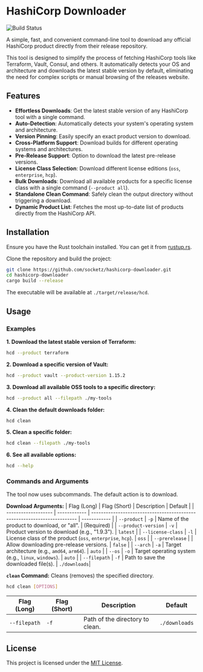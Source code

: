 # HashiCorp Downloader

![Build Status](https://github.com/socketz/hashicorp-downloader/actions/workflows/release.yaml/badge.svg)

A simple, fast, and convenient command-line tool to download any official HashiCorp product directly from their release repository.

This tool is designed to simplify the process of fetching HashiCorp tools like Terraform, Vault, Consul, and others. It automatically detects your OS and architecture and downloads the latest stable version by default, eliminating the need for complex scripts or manual browsing of the releases website.

## Features

- **Effortless Downloads**: Get the latest stable version of any HashiCorp tool with a single command.
- **Auto-Detection**: Automatically detects your system's operating system and architecture.
- **Version Pinning**: Easily specify an exact product version to download.
- **Cross-Platform Support**: Download builds for different operating systems and architectures.
- **Pre-Release Support**: Option to download the latest pre-release versions.
- **License Class Selection**: Download different license editions (`oss`, `enterprise`, `hcp`).
- **Bulk Downloads**: Download all available products for a specific license class with a single command (`--product all`).
- **Standalone Clean Command**: Safely clean the output directory without triggering a download.
- **Dynamic Product List**: Fetches the most up-to-date list of products directly from the HashiCorp API.

## Installation

Ensure you have the Rust toolchain installed. You can get it from [rustup.rs](https://rustup.rs/).

Clone the repository and build the project:
```sh
git clone https://github.com/socketz/hashicorp-downloader.git
cd hashicorp-downloader
cargo build --release
```
The executable will be available at `./target/release/hcd`.

## Usage

### Examples

**1. Download the latest stable version of Terraform:**
```sh
hcd --product terraform
```

**2. Download a specific version of Vault:**
```sh
hcd --product vault --product-version 1.15.2
```

**3. Download all available OSS tools to a specific directory:**
```sh
hcd --product all --filepath ./my-tools
```

**4. Clean the default downloads folder:**
```sh
hcd clean
```

**5. Clean a specific folder:**
```sh
hcd clean --filepath ./my-tools
```

**6. See all available options:**
```sh
hcd --help
```

### Commands and Arguments

The tool now uses subcommands. The default action is to download.

**Download Arguments:**
| Flag (Long)         | Flag (Short) | Description                                                              | Default      |
| ------------------- | ------------ | ------------------------------------------------------------------------ | ------------ |
| `--product`         | `-p`         | Name of the product to download, or "all".                               | (Required)   |
| `--product-version` | `-v`         | Product version to download (e.g., "1.9.3").                             | `latest`     |
| `--license-class`   | `-l`         | License class of the product (`oss`, `enterprise`, `hcp`).               | `oss`        |
| `--prerelease`      |              | Allow downloading pre-release versions.                                  | `false`      |
| `--arch`            | `-a`         | Target architecture (e.g., `amd64`, `arm64`).                            | `auto`       |
| `--os`              | `-o`         | Target operating system (e.g., `linux`, `windows`).                      | `auto`       |
| `--filepath`        | `-f`         | Path to save the downloaded file(s).                                     | `./downloads`|

**`clean` Command:**
Cleans (removes) the specified directory.
```sh
hcd clean [OPTIONS]
```
| Flag (Long)  | Flag (Short) | Description                      | Default       |
| ------------ | ------------ | -------------------------------- | ------------- |
| `--filepath` | `-f`         | Path of the directory to clean.  | `./downloads` |


## License

This project is licensed under the [MIT License](LICENSE).
